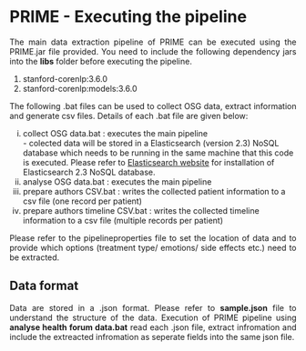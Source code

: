 # PRIME - Executing the pipeline
<p align="justify">The main data extraction pipeline of PRIME can be executed using the PRIME.jar file provided. You need to include the following dependency jars into the <strong>libs</strong> folder before executing the pipeline. </p>
<ol>
  <li>stanford-corenlp:3.6.0</li>
  <li>stanford-corenlp:models:3.6.0</li>
</ol>

<p align="justify">The following .bat files can be used to collect OSG data, extract information and generate csv files. Details of each .bat file are given below:</p>
<ol type="i">
  <li>collect OSG data.bat : executes the main pipeline</li>
    - colected data will be stored in a Elasticsearch (version 2.3) NoSQL database which needs to be running in the same machine that this code is executed. Please refer to <a href="https://www.elastic.co/guide/en/elasticsearch/reference/2.3/index.html">Elasticsearch website</a> for installation of Elasticsearch 2.3 NoSQL database.
  <li>analyse OSG data.bat : executes the main pipeline</li>
  <li>prepare authors CSV.bat : writes the collected patient information to a csv file (one record per patient) </li>
  <li>prepare authors timeline CSV.bat : writes the collected timeline information to a csv file (multiple records per patient)</li>
</ol>

<p align="justify">Please refer to the pipelineproperties file to set the location of data and to provide which options (treatment type/ emotions/ side effects etc.) need to be extracted.</p>

## Data format
<p align="justify">Data are stored in a .json format. Please refer to <strong>sample.json</strong> file to understand the structure of the data. Execution of PRIME pipeline using <strong>analyse health forum data.bat</strong> read each .json file, extract infromation and include the extreacted infromation as seperate fields into the same json file. </p>
